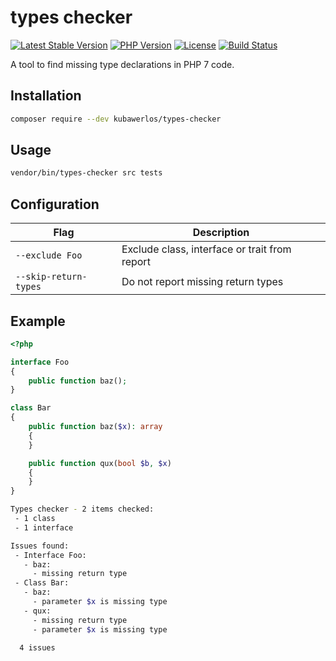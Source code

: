 # types checker

[![Latest Stable Version](https://img.shields.io/packagist/v/kubawerlos/types-checker.svg)](https://packagist.org/packages/kubawerlos/types-checker)
[![PHP Version](https://img.shields.io/badge/php-%3E%3D%207-8892BF.svg)](https://php.net)
[![License](https://img.shields.io/github/license/kubawerlos/types-checker.svg)](https://packagist.org/packages/kubawerlos/types-checker)
[![Build Status](https://img.shields.io/travis/kubawerlos/types-checker/master.svg)](https://travis-ci.org/kubawerlos/types-checker)

A tool to find missing type declarations in PHP 7 code.


## Installation

```bash
composer require --dev kubawerlos/types-checker
```


## Usage

```bash
vendor/bin/types-checker src tests
```

## Configuration

| Flag                  | Description                                   |
| --------------------- | --------------------------------------------- |
| `--exclude Foo`       | Exclude class, interface or trait from report |
| `--skip-return-types` | Do not report missing return types            |

## Example

```php
<?php

interface Foo
{
    public function baz();
}

class Bar
{
    public function baz($x): array
    {
    }

    public function qux(bool $b, $x)
    {
    }
}
```

```bash
Types checker - 2 items checked:
 - 1 class
 - 1 interface

Issues found:
 - Interface Foo:
   - baz:
     - missing return type
 - Class Bar:
   - baz:
     - parameter $x is missing type
   - qux:
     - missing return type
     - parameter $x is missing type

  4 issues
```
